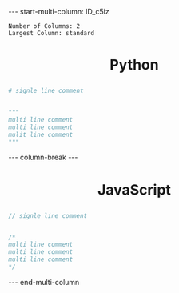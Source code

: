 

--- start-multi-column: ID_c5iz
```column-settings
Number of Columns: 2
Largest Column: standard
```

# <p align="center">Python</p>
```python
# signle line comment


"""
multi line comment
multi line comment
mulit line comment
"""
```
--- column-break ---

# <p align="center">JavaScript</p>
```javascript
// signle line comment


/*
multi line comment
multi line comment
multi line comment
*/
```
--- end-multi-column

